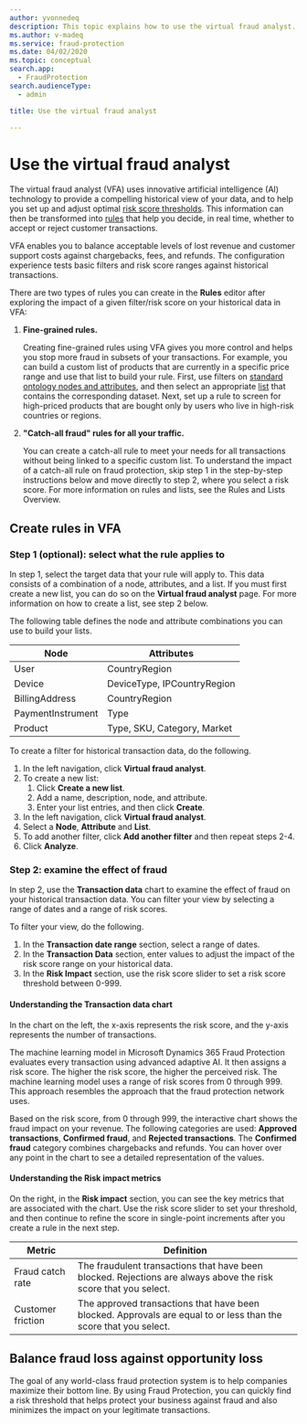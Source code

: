 ```yaml
---
author: yvonnedeq
description: This topic explains how to use the virtual fraud analyst.
ms.author: v-madeq
ms.service: fraud-protection
ms.date: 04/02/2020
ms.topic: conceptual
search.app: 
  - FraudProtection
search.audienceType:
  - admin

title: Use the virtual fraud analyst

---
```


# Use the virtual fraud analyst

The virtual fraud analyst (VFA) uses innovative artificial intelligence (AI) technology to provide a compelling historical view of your data, and to help you set up and adjust optimal [risk score thresholds](scorecard.md). This information can then be transformed into [rules](lists-rules.md) that help you decide, in real time, whether to accept or reject customer transactions.

VFA enables you to balance acceptable levels of lost revenue and customer support costs against chargebacks, fees, and refunds. The configuration experience tests basic filters and risk score ranges against historical transactions.

There are two types of rules you can create in the **Rules** editor after exploring the impact of a given filter/risk score on your historical data in VFA:

1. **Fine-grained rules.**

    Creating fine-grained rules using VFA gives you more control and helps you stop more fraud in subsets of your transactions.
    For example, you can build a custom list of products that are currently in a specific price range and use that list to build your rule. First, use filters on [standard ontology nodes and attributes](graph-explorer.md), and then select an appropriate [list](lists-rules.md) that contains the corresponding dataset. Next, set up a rule to screen for high-priced products that are bought only by users who live in high-risk countries or regions.
    
2. **"Catch-all fraud" rules for all your traffic.**

    You can create a catch-all rule to meet your needs for all transactions without being linked to a specific custom list. To understand the impact of a catch-all rule on fraud protection, skip step 1 in the step-by-step instructions below and move directly to step 2, where you select a risk score. For more information on rules and lists, see the Rules and Lists Overview.

## Create rules in VFA

### Step 1 (optional): select what the rule applies to

In step 1, select the target data that your rule will apply to. This data consists of a combination of a node, attributes, and a list. If you must first create a new list, you can do so on the **Virtual fraud analyst** page. For more information on how to create a list, see step 2 below.

The following table defines the node and attribute combinations you can use to build your lists. 

| Node | Attributes |
|---|---|
| User | CountryRegion |
| Device | DeviceType, IPCountryRegion |
| BillingAddress | CountryRegion |
| PaymentInstrument | Type |
| Product | Type, SKU, Category, Market |

To create a filter for historical transaction data, do the following.

1. In the left navigation, click **Virtual fraud analyst**.
2. To create a new list:
     1. Click **Create a new list**.
     2. Add a name, description, node, and attribute.
     3. Enter your list entries, and then click **Create**.
3. In the left navigation, click **Virtual fraud analyst**.
4. Select a **Node**, **Attribute** and **List**.
5. To add another filter, click **Add another filter** and then repeat steps 2-4.
6. Click **Analyze**.

### Step 2: examine the effect of fraud

In step 2, use the **Transaction data** chart to examine the effect of fraud on your historical transaction data. You can filter your view by selecting a range of dates and a range of risk scores. 

To filter your view, do the following.

1. In the **Transaction date range** section, select a range of dates.
2. In the **Transaction Data** section, enter values to adjust the impact of the risk score range on your historical data.
3. In the **Risk Impact** section, use the risk score slider to set a risk score threshold between 0-999.

#### Understanding the Transaction data chart

In the chart on the left, the x-axis represents the risk score, and the y-axis represents the number of transactions.

The machine learning model in Microsoft Dynamics 365 Fraud Protection evaluates every transaction using advanced adaptive AI. It then assigns a risk score. The higher the risk score, the higher the perceived risk. The machine learning model uses a range of risk scores from 0 through 999. This approach resembles the approach that the fraud protection network uses.

Based on the risk score, from 0 through 999, the interactive chart shows the fraud impact on your revenue. The following categories are used: **Approved transactions**, **Confirmed fraud**, and **Rejected transactions**. The **Confirmed fraud** category combines chargebacks and refunds. You can hover over any point in the chart to see a detailed representation of the values.

#### Understanding the Risk impact metrics

On the right, in the **Risk impact** section, you can see the key metrics that are associated with the chart. Use the risk score slider to set your threshold, and then continue to refine the score in single-point increments after you create a rule in the next step.

| Metric | Definition |
|---|---|
| Fraud catch rate | The fraudulent transactions that have been blocked. Rejections are always above the risk score that you select. |
| Customer friction | The approved transactions that have been blocked. Approvals are equal to or less than the score that you select. |

## Balance fraud loss against opportunity loss

The goal of any world-class fraud protection system is to help companies maximize their bottom line. By using Fraud Protection, you can quickly find a risk threshold that helps protect your business against fraud and also minimizes the impact on your legitimate transactions.
